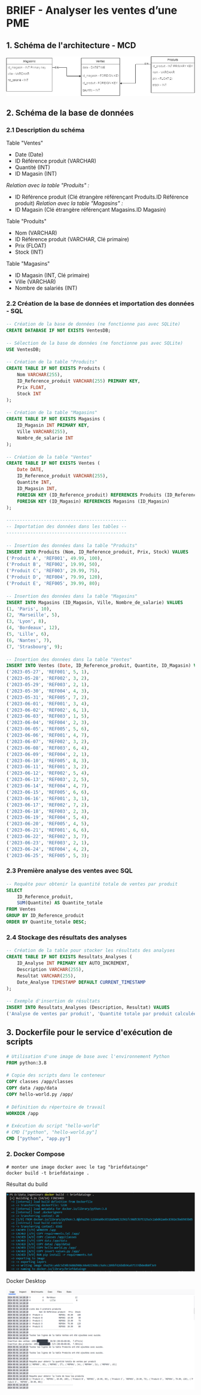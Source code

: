 # BRIEF - Analyser les ventes d’une PME


## 1. Schéma de l'architecture - MCD

![MCD](./images/mcd_data_e_blanc.png)

## 2. Schéma de la base de données

### 2.1 Description du schéma

Table "Ventes"
- Date (Date)
- ID Référence produit (VARCHAR)
- Quantité (INT)
- ID Magasin (INT)

*Relation avec la table "Produits" :*
 - ID Référence produit (Clé étrangère référençant Produits.ID Référence produit)
*Relation avec la table "Magasins" :*
 - ID Magasin (Clé étrangère référençant Magasins.ID Magasin)

Table "Produits"
- Nom (VARCHAR)
- ID Référence produit (VARCHAR, Clé primaire)
- Prix (FLOAT)
- Stock (INT)

Table "Magasins"
- ID Magasin (INT, Clé primaire)
- Ville (VARCHAR)
- Nombre de salariés (INT)

### 2.2 Création de la base de données et importation des données - SQL

```SQL
-- Création de la base de données (ne fonctionne pas avec SQLite)
CREATE DATABASE IF NOT EXISTS VentesDB;

-- Sélection de la base de données (ne fonctionne pas avec SQLite)
USE VentesDB;

-- Création de la table "Produits"
CREATE TABLE IF NOT EXISTS Produits (
    Nom VARCHAR(255),
    ID_Reference_produit VARCHAR(255) PRIMARY KEY,
    Prix FLOAT,
    Stock INT
);

-- Création de la table "Magasins"
CREATE TABLE IF NOT EXISTS Magasins (
    ID_Magasin INT PRIMARY KEY,
    Ville VARCHAR(255),
    Nombre_de_salarie INT
);

-- Création de la table "Ventes"
CREATE TABLE IF NOT EXISTS Ventes (
    Date DATE,
    ID_Reference_produit VARCHAR(255),
    Quantite INT,
    ID_Magasin INT,
    FOREIGN KEY (ID_Reference_produit) REFERENCES Produits (ID_Reference_produit),
    FOREIGN KEY (ID_Magasin) REFERENCES Magasins (ID_Magasin)
);

---------------------------------------------
-- Importation des données dans les tables --
---------------------------------------------

-- Insertion des données dans la table "Produits"
INSERT INTO Produits (Nom, ID_Reference_produit, Prix, Stock) VALUES
('Produit A', 'REF001', 49.99, 100),
('Produit B', 'REF002', 19.99, 50),
('Produit C', 'REF003', 29.99, 75),
('Produit D', 'REF004', 79.99, 120),
('Produit E', 'REF005', 39.99, 80);

-- Insertion des données dans la table "Magasins"
INSERT INTO Magasins (ID_Magasin, Ville, Nombre_de_salarie) VALUES
(1, 'Paris', 10),
(2, 'Marseille', 5),
(3, 'Lyon', 8),
(4, 'Bordeaux', 12),
(5, 'Lille', 6),
(6, 'Nantes', 7),
(7, 'Strasbourg', 9);

-- Insertion des données dans la table "Ventes"
INSERT INTO Ventes (Date, ID_Reference_produit, Quantite, ID_Magasin) VALUES
('2023-05-27', 'REF001', 5, 1),
('2023-05-28', 'REF002', 3, 2),
('2023-05-29', 'REF003', 2, 1),
('2023-05-30', 'REF004', 4, 3),
('2023-05-31', 'REF005', 7, 2),
('2023-06-01', 'REF001', 3, 4),
('2023-06-02', 'REF002', 6, 1),
('2023-06-03', 'REF003', 1, 5),
('2023-06-04', 'REF004', 2, 3),
('2023-06-05', 'REF005', 5, 6),
('2023-06-06', 'REF001', 4, 7),
('2023-06-07', 'REF002', 3, 2),
('2023-06-08', 'REF003', 6, 4),
('2023-06-09', 'REF004', 2, 1),
('2023-06-10', 'REF005', 8, 3),
('2023-06-11', 'REF001', 3, 2),
('2023-06-12', 'REF002', 5, 4),
('2023-06-13', 'REF003', 2, 5),
('2023-06-14', 'REF004', 4, 7),
('2023-06-15', 'REF005', 6, 6),
('2023-06-16', 'REF001', 3, 1),
('2023-06-17', 'REF002', 7, 2),
('2023-06-18', 'REF003', 2, 3),
('2023-06-19', 'REF004', 5, 4),
('2023-06-20', 'REF005', 4, 5),
('2023-06-21', 'REF001', 6, 6),
('2023-06-22', 'REF002', 3, 7),
('2023-06-23', 'REF003', 2, 1),
('2023-06-24', 'REF004', 4, 2),
('2023-06-25', 'REF005', 5, 3);

```

### 2.3 Première analyse des ventes avec SQL

```SQL
-- Requête pour obtenir la quantité totale de ventes par produit
SELECT 
    ID_Reference_produit,
    SUM(Quantite) AS Quantite_totale
FROM Ventes
GROUP BY ID_Reference_produit
ORDER BY Quantite_totale DESC;


```

### 2.4 Stockage des résultats des analyses

```SQL
-- Création de la table pour stocker les résultats des analyses
CREATE TABLE IF NOT EXISTS Resultats_Analyses (
    ID_Analyse INT PRIMARY KEY AUTO_INCREMENT,
    Description VARCHAR(255),
    Resultat VARCHAR(255),
    Date_Analyse TIMESTAMP DEFAULT CURRENT_TIMESTAMP
);

-- Exemple d'insertion de résultats
INSERT INTO Resultats_Analyses (Description, Resultat) VALUES 
('Analyse de ventes par produit', 'Quantité totale par produit calculée avec succès');
```


## 3. Dockerfile pour le service d'exécution de scripts

```Dockerfile
# Utilisation d'une image de base avec l'environnement Python
FROM python:3.8

# Copie des scripts dans le conteneur
COPY classes /app/classes
COPY data /app/data
COPY hello-world.py /app/

# Définition du répertoire de travail
WORKDIR /app

# Exécution du script "hello-world" 
# CMD ["python", "hello-world.py"]
CMD ["python", "app.py"]

```

### 2. Docker Compose

```docker
# monter une image docker avec le tag "briefdatainge"
docker build -t briefdatainge .
```

Résultat du build

![terminal](./images/docker_terminal.png)


Docker Desktop

![Docker Desktop](./images/docker.png)
